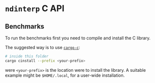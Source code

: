 # `ndinterp` C API


## Benchmarks

To run the benchmarks first you need to compile and install the C library.

The suggested way is to use [`cargo-c`](https://github.com/lu-zero/cargo-c):
```sh
# inside this folder
cargo cinstall --prefix <your-prefix>
```
were `<your-prefix>` is the location were to install the library. A suitable
example might be `$HOME/.local`, for a user-wide installation.
